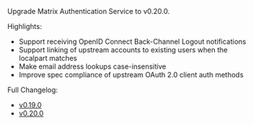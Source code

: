 Upgrade Matrix Authentication Service to v0.20.0.

Highlights:
* Support receiving OpenID Connect Back-Channel Logout notifications
* Support linking of upstream accounts to existing users when the localpart matches
* Make email address lookups case-insensitive
* Improve spec compliance of upstream OAuth 2.0 client auth methods

Full Changelog:
* [v0.19.0](https://github.com/element-hq/matrix-authentication-service/releases/tag/v0.19.0)
* [v0.20.0](https://github.com/element-hq/matrix-authentication-service/releases/tag/v0.20.0)
